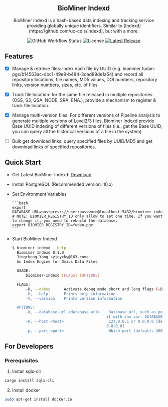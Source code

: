 <h2 align="center">BioMiner Indexd</h2>
<p align="center">BioMiner Indexd is a hash-based data indexing and tracking service providing globally unique identifiers. Similar to [Indexd](https://github.com/uc-cdis/indexd), but with a more.</p>

<p align="center">
<img alt="GitHub Workflow Status" src="https://img.shields.io/github/workflow/status/yjcyxky/biominer-indexd/test-pack-and-release?label=Build Status">
<img src="https://img.shields.io/github/license/yjcyxky/biominer-indexd.svg?label=License" alt="License"> 
<a href="https://github.com/yjcyxky/biominer-indexd/releases"><img alt="Latest Release" src="https://img.shields.io/github/release/yjcyxky/biominer-indexd.svg?label=Latest%20Release"/></a>
</p>

## Features
- [x] Manage & retrieve files: index each file by UUID (e.g. biominer.fudan-pgx/b14563ac-dbc1-49e8-b484-3dad89de1a54) and record all repository locations, file names, MD5 values, DOI numbers, repository links, version numbers, sizes, etc. of files

- [x] Track file location: for the same file released in multiple repositories (OSS, S3, GSA, NODE, SRA, ENA.), provide a mechanism to register & track file location.

- [x] Manage multi-version files: For different versions of Pipeline analysis to generate multiple versions of Level2/3 files, Biominer Indexd provide Base UUID indexing of different versions of files (i.e., get the Base UUID, you can query all the historical versions of a file in the system)

- [ ] Bulk get download links: query specified files by UUID/MD5 and get download links of specified repositories.

## Quick Start
- Get Latest BioMiner Indexd: [Download](https://github.com/yjcyxky/biominer-indexd/releases)
- Install PostgreSQL (Recommended version: 10.x)
- Set Environment Variables

      ```bash
      export DATABASE_URL=postgres:://user:password@localhost:5432/biominer_indexd
      # NOTE: BIOMIER_REGISTRY_ID only allow to set one time. If you want to change it, you need to rebuild the database.
      export BIOMIER_REGISTRY_ID=fudan-pgx
      ```

- Start BioMiner Indexd

  ```bash
  $ biominer-indexd --help
    Biominer Indexd 0.1.0
    Jingcheng Yang <yjcyxky@163.com>
    An Index Engine for Omics Data Files

    USAGE:
        biominer-indexd [FLAGS] [OPTIONS]

    FLAGS:
        -D, --debug      Activate debug mode short and long flags (-D, --debug) will be deduced from the field's name
        -h, --help       Prints help information
        -V, --version    Prints version information

    OPTIONS:
        -d, --database-url <database-url>    Database url, such as postgres:://user:pass@host:port/dbname. You can also set
                                            it with env var: DATABASE_URL
        -H, --host <host>                    127.0.0.1 or 0.0.0.0 [default: 127.0.0.1]  [possible values: 127.0.0.1,
                                            0.0.0.0]
        -p, --port <port>                    Which port [default: 3000]
  ```

## For Developers
### Prerequisites

1. Install sqlx-cli

  ```bash
  cargo install sqlx-cli
  ```

2. Install docker

  ```bash
  sudo apt-get install docker.io
  ```